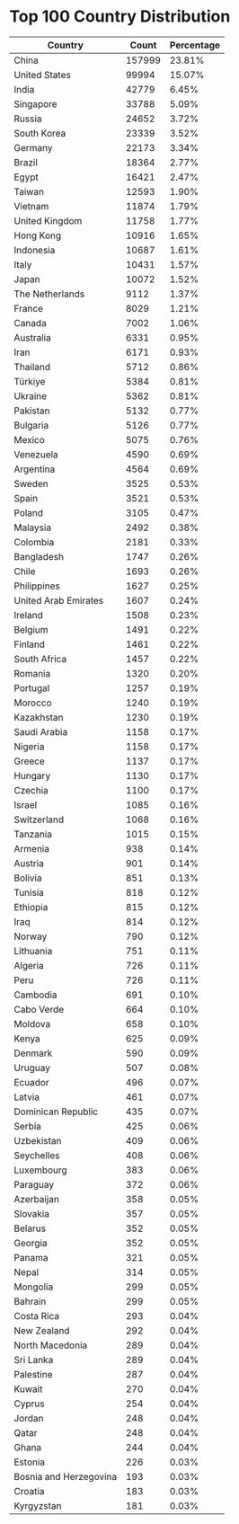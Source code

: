 # Top 100 Country Distribution
| Country | Count | Percentage |
|----|----|----|
| China | 157999 | 23.81% |
| United States | 99994 | 15.07% |
| India | 42779 | 6.45% |
| Singapore | 33788 | 5.09% |
| Russia | 24652 | 3.72% |
| South Korea | 23339 | 3.52% |
| Germany | 22173 | 3.34% |
| Brazil | 18364 | 2.77% |
| Egypt | 16421 | 2.47% |
| Taiwan | 12593 | 1.90% |
| Vietnam | 11874 | 1.79% |
| United Kingdom | 11758 | 1.77% |
| Hong Kong | 10916 | 1.65% |
| Indonesia | 10687 | 1.61% |
| Italy | 10431 | 1.57% |
| Japan | 10072 | 1.52% |
| The Netherlands | 9112 | 1.37% |
| France | 8029 | 1.21% |
| Canada | 7002 | 1.06% |
| Australia | 6331 | 0.95% |
| Iran | 6171 | 0.93% |
| Thailand | 5712 | 0.86% |
| Türkiye | 5384 | 0.81% |
| Ukraine | 5362 | 0.81% |
| Pakistan | 5132 | 0.77% |
| Bulgaria | 5126 | 0.77% |
| Mexico | 5075 | 0.76% |
| Venezuela | 4590 | 0.69% |
| Argentina | 4564 | 0.69% |
| Sweden | 3525 | 0.53% |
| Spain | 3521 | 0.53% |
| Poland | 3105 | 0.47% |
| Malaysia | 2492 | 0.38% |
| Colombia | 2181 | 0.33% |
| Bangladesh | 1747 | 0.26% |
| Chile | 1693 | 0.26% |
| Philippines | 1627 | 0.25% |
| United Arab Emirates | 1607 | 0.24% |
| Ireland | 1508 | 0.23% |
| Belgium | 1491 | 0.22% |
| Finland | 1461 | 0.22% |
| South Africa | 1457 | 0.22% |
| Romania | 1320 | 0.20% |
| Portugal | 1257 | 0.19% |
| Morocco | 1240 | 0.19% |
| Kazakhstan | 1230 | 0.19% |
| Saudi Arabia | 1158 | 0.17% |
| Nigeria | 1158 | 0.17% |
| Greece | 1137 | 0.17% |
| Hungary | 1130 | 0.17% |
| Czechia | 1100 | 0.17% |
| Israel | 1085 | 0.16% |
| Switzerland | 1068 | 0.16% |
| Tanzania | 1015 | 0.15% |
| Armenia | 938 | 0.14% |
| Austria | 901 | 0.14% |
| Bolivia | 851 | 0.13% |
| Tunisia | 818 | 0.12% |
| Ethiopia | 815 | 0.12% |
| Iraq | 814 | 0.12% |
| Norway | 790 | 0.12% |
| Lithuania | 751 | 0.11% |
| Algeria | 726 | 0.11% |
| Peru | 726 | 0.11% |
| Cambodia | 691 | 0.10% |
| Cabo Verde | 664 | 0.10% |
| Moldova | 658 | 0.10% |
| Kenya | 625 | 0.09% |
| Denmark | 590 | 0.09% |
| Uruguay | 507 | 0.08% |
| Ecuador | 496 | 0.07% |
| Latvia | 461 | 0.07% |
| Dominican Republic | 435 | 0.07% |
| Serbia | 425 | 0.06% |
| Uzbekistan | 409 | 0.06% |
| Seychelles | 408 | 0.06% |
| Luxembourg | 383 | 0.06% |
| Paraguay | 372 | 0.06% |
| Azerbaijan | 358 | 0.05% |
| Slovakia | 357 | 0.05% |
| Belarus | 352 | 0.05% |
| Georgia | 352 | 0.05% |
| Panama | 321 | 0.05% |
| Nepal | 314 | 0.05% |
| Mongolia | 299 | 0.05% |
| Bahrain | 299 | 0.05% |
| Costa Rica | 293 | 0.04% |
| New Zealand | 292 | 0.04% |
| North Macedonia | 289 | 0.04% |
| Sri Lanka | 289 | 0.04% |
| Palestine | 287 | 0.04% |
| Kuwait | 270 | 0.04% |
| Cyprus | 254 | 0.04% |
| Jordan | 248 | 0.04% |
| Qatar | 248 | 0.04% |
| Ghana | 244 | 0.04% |
| Estonia | 226 | 0.03% |
| Bosnia and Herzegovina | 193 | 0.03% |
| Croatia | 183 | 0.03% |
| Kyrgyzstan | 181 | 0.03% |
